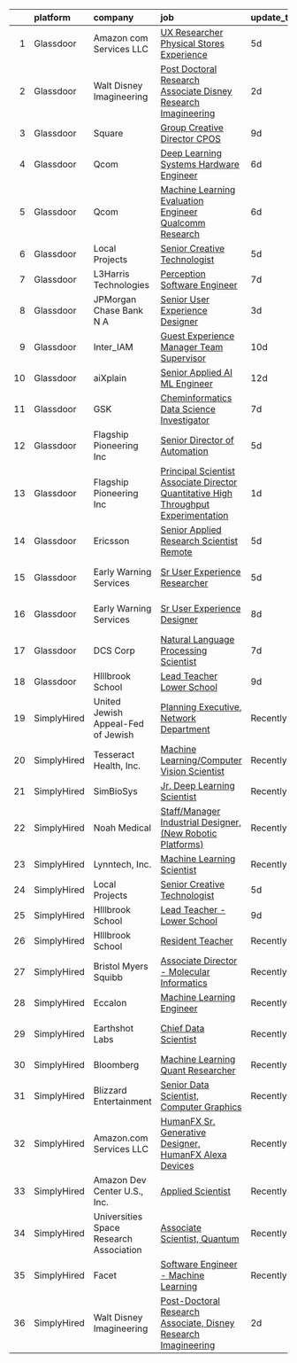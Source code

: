 

|    | platform    | company                                 | job                                                                                                                                                                                                                                                                                                                                                                                                                                                                                                                                                                                                                                                                                                                                                                                                                                                                                                                                                                                                                                                                                                                                                                                                                                                                                                                                                              | update_time   | location            |
|---:|:------------|:----------------------------------------|:-----------------------------------------------------------------------------------------------------------------------------------------------------------------------------------------------------------------------------------------------------------------------------------------------------------------------------------------------------------------------------------------------------------------------------------------------------------------------------------------------------------------------------------------------------------------------------------------------------------------------------------------------------------------------------------------------------------------------------------------------------------------------------------------------------------------------------------------------------------------------------------------------------------------------------------------------------------------------------------------------------------------------------------------------------------------------------------------------------------------------------------------------------------------------------------------------------------------------------------------------------------------------------------------------------------------------------------------------------------------|:--------------|:--------------------|
|  1 | Glassdoor   | Amazon com Services LLC                 | [UX Researcher  Physical Stores Experience](https://www.glassdoor.com/partner/jobListing.htm?pos=104&ao=1136043&s=58&guid=000001828ba8a358985d2712928a7146&src=GD_JOB_AD&t=SR&vt=w&cs=1_1380f53e&cb=1660200461432&jobListingId=1008056188123&jrtk=3-0-1ga5qh8sejoon801-1ga5qh8sti9hu800-2749bf53ffadfccb-)                                                                                                                                                                                                                                                                                                                                                                                                                                                                                                                                                                                                                                                                                                                                                                                                                                                                                                                                                                                                                                                       | 5d            | Seattle, WA         |
|  2 | Glassdoor   | Walt Disney Imagineering                | [Post Doctoral Research Associate  Disney Research Imagineering](https://www.glassdoor.com/partner/jobListing.htm?pos=102&ao=1110586&s=58&guid=000001828ba8a358985d2712928a7146&src=GD_JOB_AD&t=SR&vt=w&cs=1_f379874a&cb=1660200461431&jobListingId=1008060459357&cpc=32EE424DE2B657EB&jrtk=3-0-1ga5qh8sejoon801-1ga5qh8sti9hu800-6da1440bd591d404--6NYlbfkN0DAFTyt7pbDCC2JPO79CSdi1dIb81yjczP5qsKcZIxgiYm3-7g-689UDqHItQTwke_1GOegZIdf_UJ-71wBbYxW6tRRq_HopV3_X4VDnnfNMhTkLsQYvbwpi0aIiewyF1J_cw_JTEUwxJMbKl4SVY_qFliP6yvSRRyYMMObqYNSg1zhblqTLIIJ3Y2ilk7At-JgkWbZyW0-JOVK9MKZYRWmYM7UmQQLWDTG8OlcTw6_oDv2V-llmbMGLngA1qrYlN1MuySGJXvfXf1EvRCE7a-uA6wtqKPo_PrElv2Ttlumg00BjzO5S53hitV0I0UrOFqnT6Sxvu55_Uvl4FzWcoIhw_TNivnVjA4R37RKRCfO7IVpzf7-c0MuApNwODMwji646YWy3Tyqg5yj-mpuZnsDUJD-NF7Tv1yyX2WSw-MQwyNiVr-pYpYlOKcjBO38RRA%3D)                                                                                                                                                                                                                                                                                                                                                                                                                                                                                                                               | 2d            | Glendale, CA        |
|  3 | Glassdoor   | Square                                  | [Group Creative Director  CPOS](https://www.glassdoor.com/partner/jobListing.htm?pos=106&ao=1136043&s=58&guid=000001828ba8a358985d2712928a7146&src=GD_JOB_AD&t=SR&vt=w&cs=1_a2f631dc&cb=1660200461432&jobListingId=1008046102664&jrtk=3-0-1ga5qh8sejoon801-1ga5qh8sti9hu800-bd8bc251b129c3ab-)                                                                                                                                                                                                                                                                                                                                                                                                                                                                                                                                                                                                                                                                                                                                                                                                                                                                                                                                                                                                                                                                   | 9d            | Portland, OR        |
|  4 | Glassdoor   | Qcom                                    | [Deep Learning Systems Hardware Engineer](https://www.glassdoor.com/partner/jobListing.htm?pos=109&ao=1136043&s=58&guid=000001828ba8a358985d2712928a7146&src=GD_JOB_AD&t=SR&vt=w&cs=1_18a945f3&cb=1660200461433&jobListingId=1008054096328&jrtk=3-0-1ga5qh8sejoon801-1ga5qh8sti9hu800-f2de1cf3034822a6-)                                                                                                                                                                                                                                                                                                                                                                                                                                                                                                                                                                                                                                                                                                                                                                                                                                                                                                                                                                                                                                                         | 6d            | San Diego, CA       |
|  5 | Glassdoor   | Qcom                                    | [Machine Learning Evaluation Engineer  Qualcomm Research](https://www.glassdoor.com/partner/jobListing.htm?pos=116&ao=1136043&s=58&guid=000001828ba8a358985d2712928a7146&src=GD_JOB_AD&t=SR&vt=w&cs=1_0e59ad1a&cb=1660200461434&jobListingId=1008053405367&jrtk=3-0-1ga5qh8sejoon801-1ga5qh8sti9hu800-e31e39029997ac08-)                                                                                                                                                                                                                                                                                                                                                                                                                                                                                                                                                                                                                                                                                                                                                                                                                                                                                                                                                                                                                                         | 6d            | San Diego, CA       |
|  6 | Glassdoor   | Local Projects                          | [Senior Creative Technologist](https://www.glassdoor.com/partner/jobListing.htm?pos=103&ao=1110586&s=58&guid=000001828ba8a358985d2712928a7146&src=GD_JOB_AD&t=SR&vt=w&cs=1_0f3adaf6&cb=1660200461431&jobListingId=1008055604398&cpc=F41FEAB56D215062&jrtk=3-0-1ga5qh8sejoon801-1ga5qh8sti9hu800-8eb72e4f7635e7ce--6NYlbfkN0DG4ntHtB_rMsnfhgmnSvK2brktLme1L4SiDeJjQ-izrVOLqRJ5-yjEhSyAj73O13S2BvhtnUA5xilgSmeS1LLEG6_k5Rk2SUw2e7veWb4f5EQ1lq7ZfdETmXqYj7iKNYFi4AUmSC-9AExW8or4bFX1ay8G5knrVhX_LK4vsby8i44pS9xz7yPHqgxqLk1QPxwRRvyNOFu0r3b7UNqFcQv_2PHiuh4S431ih8XUsInVETL6itU2mP7zoNMrAJz6NnTRbeitdRxHDgFIOShbBHH1mb5akJ6BOZUrfrHiozkOFUTFKAOHR5k89PWXpPEnimSsnpI5LmP8HQSgGVunzzSi5G6n6qVWq7dqMlTKOxF_45BTZzaKZ-pV1o8SuXQs3R3JQ9F5QClQ_FofBIhHYZBFUui1xBe8hiPRnPhNJUXztVxhZEOONeT1eWC1zjG0qP5noXiufQcG6owOdF6c-jBnAffiotPObq2K6JLe4OsrZ02_WCKdb2RupUOQB4Km3z_cyLAPYodObq5fgD0BDzPVSA55rqFCPvxDMGG9SQJzpP_wAZH0kDtg7b-U_pHTMM8gc9Tg3F0qkNDaEaIb93-cPA2gAd1NJxFaDKyZmb-RxjBFo5G3o4k6jCSAsIW9jG8MU8f9rWJxR115ECvoIK3rC5GO7iSNyAs-32V6CLDVqfQUZbD8e_arxVo5WgfhQ9yjbdF1Q7OxeJSq1CRh7u8owUwRqKeplgoqs8ljw2cBUnOOb7HNcYch2w33uceZKVaJKLzKjszlgikhAPey0T_zD5qqanegBLtiqG3VLZ1lFhduGk_pe3wP4cRn3_4xKgudOHYR1QhRYu9b6dfysR6i43Fp_Z1upHe1mgOxdxagjiVPPAGR3_PJNMOMeXJQZZ4a07yvmlVw9hgSieWfOy6vmDP3r6cKawdWl9fr9XhFYCUXGiFWeM-hTxRb_44-_qIBU_ZP42XDnCrVM9rnK0UEhE8qXyUPCM8%3D) | 5d            | Manhattan           |
|  7 | Glassdoor   | L3Harris Technologies                   | [Perception Software Engineer](https://www.glassdoor.com/partner/jobListing.htm?pos=114&ao=1136043&s=58&guid=000001828ba8a358985d2712928a7146&src=GD_JOB_AD&t=SR&vt=w&cs=1_d2dadcbe&cb=1660200461433&jobListingId=1008049597801&jrtk=3-0-1ga5qh8sejoon801-1ga5qh8sti9hu800-e48f99b230a01954-)                                                                                                                                                                                                                                                                                                                                                                                                                                                                                                                                                                                                                                                                                                                                                                                                                                                                                                                                                                                                                                                                    | 7d            | Lafayette, LA       |
|  8 | Glassdoor   | JPMorgan Chase Bank  N A                | [Senior User Experience Designer](https://www.glassdoor.com/partner/jobListing.htm?pos=111&ao=1136043&s=58&guid=000001828ba8a358985d2712928a7146&src=GD_JOB_AD&t=SR&vt=w&cs=1_cfefc71c&cb=1660200461433&jobListingId=1008059216003&jrtk=3-0-1ga5qh8sejoon801-1ga5qh8sti9hu800-4635ccbdd7213e58-)                                                                                                                                                                                                                                                                                                                                                                                                                                                                                                                                                                                                                                                                                                                                                                                                                                                                                                                                                                                                                                                                 | 3d            | Chicago, IL         |
|  9 | Glassdoor   | Inter_IAM                               | [Guest Experience Manager   Team Supervisor](https://www.glassdoor.com/partner/jobListing.htm?pos=105&ao=1136043&s=58&guid=000001828ba8a358985d2712928a7146&src=GD_JOB_AD&t=SR&vt=w&ea=1&cs=1_28c80741&cb=1660200461432&jobListingId=1008040074772&jrtk=3-0-1ga5qh8sejoon801-1ga5qh8sti9hu800-e2ad0e41ceccb73d-)                                                                                                                                                                                                                                                                                                                                                                                                                                                                                                                                                                                                                                                                                                                                                                                                                                                                                                                                                                                                                                                 | 10d           | Manhattan           |
| 10 | Glassdoor   | aiXplain                                | [Senior Applied AI ML Engineer](https://www.glassdoor.com/partner/jobListing.htm?pos=118&ao=1136043&s=58&guid=000001828ba8a358985d2712928a7146&src=GD_JOB_AD&t=SR&vt=w&ea=1&cs=1_9901e0b1&cb=1660200461434&jobListingId=1008038685125&jrtk=3-0-1ga5qh8sejoon801-1ga5qh8sti9hu800-3f31e0067b9412fb-)                                                                                                                                                                                                                                                                                                                                                                                                                                                                                                                                                                                                                                                                                                                                                                                                                                                                                                                                                                                                                                                              | 12d           | Remote              |
| 11 | Glassdoor   | GSK                                     | [Cheminformatics   Data Science  Investigator](https://www.glassdoor.com/partner/jobListing.htm?pos=113&ao=1136043&s=58&guid=000001828ba8a358985d2712928a7146&src=GD_JOB_AD&t=SR&vt=w&cs=1_e79abb88&cb=1660200461433&jobListingId=1008051681276&jrtk=3-0-1ga5qh8sejoon801-1ga5qh8sti9hu800-50a7c1e38c3d8577-)                                                                                                                                                                                                                                                                                                                                                                                                                                                                                                                                                                                                                                                                                                                                                                                                                                                                                                                                                                                                                                                    | 7d            | Collegeville, PA    |
| 12 | Glassdoor   | Flagship Pioneering  Inc                | [Senior Director of Automation](https://www.glassdoor.com/partner/jobListing.htm?pos=112&ao=1136043&s=58&guid=000001828ba8a358985d2712928a7146&src=GD_JOB_AD&t=SR&vt=w&ea=1&cs=1_cca23756&cb=1660200461433&jobListingId=1008056451297&jrtk=3-0-1ga5qh8sejoon801-1ga5qh8sti9hu800-3f1dd78579eb2f7a-)                                                                                                                                                                                                                                                                                                                                                                                                                                                                                                                                                                                                                                                                                                                                                                                                                                                                                                                                                                                                                                                              | 5d            | Boston, MA          |
| 13 | Glassdoor   | Flagship Pioneering  Inc                | [Principal Scientist Associate Director   Quantitative High Throughput Experimentation](https://www.glassdoor.com/partner/jobListing.htm?pos=117&ao=1136043&s=58&guid=000001828ba8a358985d2712928a7146&src=GD_JOB_AD&t=SR&vt=w&ea=1&cs=1_d6d3f744&cb=1660200461434&jobListingId=1008063455944&jrtk=3-0-1ga5qh8sejoon801-1ga5qh8sti9hu800-c171a9add03c2359-)                                                                                                                                                                                                                                                                                                                                                                                                                                                                                                                                                                                                                                                                                                                                                                                                                                                                                                                                                                                                      | 1d            | Boston, MA          |
| 14 | Glassdoor   | Ericsson                                | [Senior Applied Research Scientist  Remote ](https://www.glassdoor.com/partner/jobListing.htm?pos=107&ao=1136043&s=58&guid=000001828ba8a358985d2712928a7146&src=GD_JOB_AD&t=SR&vt=w&cs=1_9ebff15e&cb=1660200461433&jobListingId=1008056418580&jrtk=3-0-1ga5qh8sejoon801-1ga5qh8sti9hu800-b731b7688581a356-)                                                                                                                                                                                                                                                                                                                                                                                                                                                                                                                                                                                                                                                                                                                                                                                                                                                                                                                                                                                                                                                      | 5d            | Los Angeles, CA     |
| 15 | Glassdoor   | Early Warning Services                  | [Sr  User Experience Researcher](https://www.glassdoor.com/partner/jobListing.htm?pos=108&ao=1136043&s=58&guid=000001828ba8a358985d2712928a7146&src=GD_JOB_AD&t=SR&vt=w&cs=1_195b06af&cb=1660200461433&jobListingId=1008056182932&jrtk=3-0-1ga5qh8sejoon801-1ga5qh8sti9hu800-8c42f50f7842f8ba-)                                                                                                                                                                                                                                                                                                                                                                                                                                                                                                                                                                                                                                                                                                                                                                                                                                                                                                                                                                                                                                                                  | 5d            | San Francisco, CA   |
| 16 | Glassdoor   | Early Warning Services                  | [Sr  User Experience Designer](https://www.glassdoor.com/partner/jobListing.htm?pos=115&ao=1136043&s=58&guid=000001828ba8a358985d2712928a7146&src=GD_JOB_AD&t=SR&vt=w&cs=1_87a47592&cb=1660200461433&jobListingId=1008048006364&jrtk=3-0-1ga5qh8sejoon801-1ga5qh8sti9hu800-26dc81943396bede-)                                                                                                                                                                                                                                                                                                                                                                                                                                                                                                                                                                                                                                                                                                                                                                                                                                                                                                                                                                                                                                                                    | 8d            | San Francisco, CA   |
| 17 | Glassdoor   | DCS Corp                                | [Natural Language Processing Scientist](https://www.glassdoor.com/partner/jobListing.htm?pos=110&ao=1136043&s=58&guid=000001828ba8a358985d2712928a7146&src=GD_JOB_AD&t=SR&vt=w&cs=1_c305b34b&cb=1660200461433&jobListingId=1008049326315&jrtk=3-0-1ga5qh8sejoon801-1ga5qh8sti9hu800-387dbb19297c16e0-)                                                                                                                                                                                                                                                                                                                                                                                                                                                                                                                                                                                                                                                                                                                                                                                                                                                                                                                                                                                                                                                           | 7d            | Dayton, OH          |
| 18 | Glassdoor   | HIllbrook School                        | [Lead Teacher   Lower School](https://www.glassdoor.com/partner/jobListing.htm?pos=101&ao=1110586&s=58&guid=000001828ba8a358985d2712928a7146&src=GD_JOB_AD&t=SR&vt=w&ea=1&cs=1_29618cb7&cb=1660200461432&jobListingId=1008045647225&cpc=A356F292FF34F670&jrtk=3-0-1ga5qh8sejoon801-1ga5qh8sti9hu800-9ef777aa9169e715--6NYlbfkN0A3cbxkq1CnjU6LxcwmQjIrxYAcSH-ImKnOWYQWT4QGLG2jHxaFOD8cIzZj1vyTmzkRh25wA-lQeE48GsP_Ylqp57kcLe-poQpvgB9CHPIAMlG0m60uMmOtz0ea9_Sg5QT6GUNjEs5uD890kXzk-nxCozR4XDcmbJB_ddAXMiSu0yPEFS6q6SYx388oUl6_z9OW839UjM6ovaCFdFw2Kec4ZLi2O_GL-DqrFdiU9dATJXUpONtEf_JGUTHzVwIvQPs8kqcY1greVYorgPQTQ7JkMZgeC1aiuogKbzXvq_s0YjSXDkF5cUewGwYmD4mip9V7vnIT8LBHOzRHxhjmonRCAkkojjWBXuEE40m59l9UbB4Zm4YCxcVp7HLRVIXYRYgTe528xCjJzgduUFdq6TyjCExHhkPOq7vCedqHZJlNfx5mF-OT92WTZ7bS1lCdKtZw1iXHYBeiC5TpZ0X3Swa1kWj7TEjNj8YWqv97y4WcbfhHGnZ9YchjM6aDzyvacey6NXGRt-_boejDU35riyD3)                                                                                                                                                                                                                                                                                                                                                                                                                                                                           | 9d            | Los Gatos, CA       |
| 19 | SimplyHired | United Jewish Appeal-Fed of Jewish      | [Planning Executive, Network Department](https://www.simplyhired.com/job/7WP_yzksL5bNGgUBe6gfo1HjO3tDB_TCSLxlIyN-io0y8mEdea71sA?q=generative+art)                                                                                                                                                                                                                                                                                                                                                                                                                                                                                                                                                                                                                                                                                                                                                                                                                                                                                                                                                                                                                                                                                                                                                                                                                | Recently      | New York, NY        |
| 20 | SimplyHired | Tesseract Health, Inc.                  | [Machine Learning/Computer Vision Scientist](https://www.simplyhired.com/job/iwXCtTY72kw5Rvu02vwYQyiUZQPuKE1vaa0Wy-aIRZrUcmJplgx-2g?q=generative+art)                                                                                                                                                                                                                                                                                                                                                                                                                                                                                                                                                                                                                                                                                                                                                                                                                                                                                                                                                                                                                                                                                                                                                                                                            | Recently      | Remote              |
| 21 | SimplyHired | SimBioSys                               | [Jr. Deep Learning Scientist](https://www.simplyhired.com/job/QLKBeB213mb3gEI9hwxK3u6dwygDRzLsU5l729hCydJRHwl7Zh9bqA?q=generative+art)                                                                                                                                                                                                                                                                                                                                                                                                                                                                                                                                                                                                                                                                                                                                                                                                                                                                                                                                                                                                                                                                                                                                                                                                                           | Recently      | Chicago, IL         |
| 22 | SimplyHired | Noah Medical                            | [Staff/Manager Industrial Designer, (New Robotic Platforms)](https://www.simplyhired.com/job/Q1hQ1Qp6O7CZ6Z_3K_2XWf-RupqMcD3-ZovBqcVZt1g31kYNulR1-Q?q=generative+art)                                                                                                                                                                                                                                                                                                                                                                                                                                                                                                                                                                                                                                                                                                                                                                                                                                                                                                                                                                                                                                                                                                                                                                                            | Recently      | Pleasanton, CA      |
| 23 | SimplyHired | Lynntech, Inc.                          | [Machine Learning Scientist](https://www.simplyhired.com/job/ufu_VB-ph6AoEQUeUko2zbfmpy49IKpMa1hvYNm5dXGCxPaJMc42dA?q=generative+art)                                                                                                                                                                                                                                                                                                                                                                                                                                                                                                                                                                                                                                                                                                                                                                                                                                                                                                                                                                                                                                                                                                                                                                                                                            | Recently      | College Station, TX |
| 24 | SimplyHired | Local Projects                          | [Senior Creative Technologist](https://www.simplyhired.com/job/WmHdtkCzXpwbw1qe-t4VZGq063CV1r8XootsjwORJiTktBBdB06JYA?q=generative+art)                                                                                                                                                                                                                                                                                                                                                                                                                                                                                                                                                                                                                                                                                                                                                                                                                                                                                                                                                                                                                                                                                                                                                                                                                          | 5d            | Manhattan, NY       |
| 25 | SimplyHired | HIllbrook School                        | [Lead Teacher - Lower School](https://www.simplyhired.com/job/OUgAjM8ks4L2yKCovRzGlaOvlPEUEwL3o7pxp6h4-j5fkhU2dxbI8g?q=generative+art)                                                                                                                                                                                                                                                                                                                                                                                                                                                                                                                                                                                                                                                                                                                                                                                                                                                                                                                                                                                                                                                                                                                                                                                                                           | 9d            | Los Gatos, CA       |
| 26 | SimplyHired | HIllbrook School                        | [Resident Teacher](https://www.simplyhired.com/job/ChngzFNlRif50GXH6bPO6W01YyghpWI-wYlkGi2HAwqNndkwoOXVEw?q=generative+art)                                                                                                                                                                                                                                                                                                                                                                                                                                                                                                                                                                                                                                                                                                                                                                                                                                                                                                                                                                                                                                                                                                                                                                                                                                      | Recently      | Los Gatos, CA       |
| 27 | SimplyHired | Bristol Myers Squibb                    | [Associate Director - Molecular Informatics](https://www.simplyhired.com/job/QtWWkNjz_Cu3ZIEtJ0B9sthqkeZ5MfHKqpcgho2hq4l3uGmX674F0Q?q=generative+art)                                                                                                                                                                                                                                                                                                                                                                                                                                                                                                                                                                                                                                                                                                                                                                                                                                                                                                                                                                                                                                                                                                                                                                                                            | Recently      | San Diego, CA       |
| 28 | SimplyHired | Eccalon                                 | [Machine Learning Engineer](https://www.simplyhired.com/job/z37uoA-U33Yd-ECAlgHqimqFhz1a0M0aWF3E7t3aMoFC0STzAjRntA?q=generative+art)                                                                                                                                                                                                                                                                                                                                                                                                                                                                                                                                                                                                                                                                                                                                                                                                                                                                                                                                                                                                                                                                                                                                                                                                                             | Recently      | Hanover, MD         |
| 29 | SimplyHired | Earthshot Labs                          | [Chief Data Scientist](https://www.simplyhired.com/job/I5CKRLpZZNDbjLigKLcbB6eruSkRY13sCwLp4a4tsRLcQ4At7ZlxiA?q=generative+art)                                                                                                                                                                                                                                                                                                                                                                                                                                                                                                                                                                                                                                                                                                                                                                                                                                                                                                                                                                                                                                                                                                                                                                                                                                  | Recently      | San Francisco, CA   |
| 30 | SimplyHired | Bloomberg                               | [Machine Learning Quant Researcher](https://www.simplyhired.com/job/VPoBWZeqtsL_I-8lUeUVH-XyL3kFT6mMxT20wo9--CNiv9Uav37p5Q?q=generative+art)                                                                                                                                                                                                                                                                                                                                                                                                                                                                                                                                                                                                                                                                                                                                                                                                                                                                                                                                                                                                                                                                                                                                                                                                                     | Recently      | New York, NY        |
| 31 | SimplyHired | Blizzard Entertainment                  | [Senior Data Scientist, Computer Graphics](https://www.simplyhired.com/job/FiskW-Gz-FCAVeSnphMRdyWJsI2KrVP0qig6JTACI2hq1lHJkEOfoA?q=generative+art)                                                                                                                                                                                                                                                                                                                                                                                                                                                                                                                                                                                                                                                                                                                                                                                                                                                                                                                                                                                                                                                                                                                                                                                                              | Recently      | Irvine, CA          |
| 32 | SimplyHired | Amazon.com Services LLC                 | [HumanFX Sr. Generative Designer, HumanFX Alexa Devices](https://www.simplyhired.com/job/SSrYI_L00o51iyDd7qkZ-T9exLAgSWhXx3vY8D9A9QeIMCvp9Z202A?q=generative+art)                                                                                                                                                                                                                                                                                                                                                                                                                                                                                                                                                                                                                                                                                                                                                                                                                                                                                                                                                                                                                                                                                                                                                                                                | Recently      | Remote              |
| 33 | SimplyHired | Amazon Dev Center U.S., Inc.            | [Applied Scientist](https://www.simplyhired.com/job/qMAWVPVKFjadrW41RZEeHkQ3rOzVAxWjrc4w_nK0Bephd9BmWrgC2g?q=generative+art)                                                                                                                                                                                                                                                                                                                                                                                                                                                                                                                                                                                                                                                                                                                                                                                                                                                                                                                                                                                                                                                                                                                                                                                                                                     | Recently      | Sunnyvale, CA       |
| 34 | SimplyHired | Universities Space Research Association | [Associate Scientist, Quantum](https://www.simplyhired.com/job/A_kNwmPauICIfo5Qu5V7PVE0zdmhMpn6G33lWYk4RtzR6S2AfVqQ5A?q=generative+art)                                                                                                                                                                                                                                                                                                                                                                                                                                                                                                                                                                                                                                                                                                                                                                                                                                                                                                                                                                                                                                                                                                                                                                                                                          | Recently      | Mountain View, CA   |
| 35 | SimplyHired | Facet                                   | [Software Engineer - Machine Learning](https://www.simplyhired.com/job/rRl7LpYqGiIowLAwzbrNzMgXtXTFbKgtp-z9fo66PKEqX4Q6nYlO_w?q=generative+art)                                                                                                                                                                                                                                                                                                                                                                                                                                                                                                                                                                                                                                                                                                                                                                                                                                                                                                                                                                                                                                                                                                                                                                                                                  | Recently      | San Francisco, CA   |
| 36 | SimplyHired | Walt Disney Imagineering                | [Post-Doctoral Research Associate, Disney Research Imagineering](https://www.simplyhired.com/job/zB7RPTNC8Kf5OWUZxmPvIt3ui7ra145ev7zyGTxBxgZKWoB97uLhZg?q=generative+art)                                                                                                                                                                                                                                                                                                                                                                                                                                                                                                                                                                                                                                                                                                                                                                                                                                                                                                                                                                                                                                                                                                                                                                                        | 2d            | Glendale, CA        |